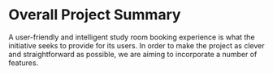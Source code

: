 #  Overall Project Summary 
A user-friendly and intelligent study room booking experience is what the initiative seeks to provide for its users. In order to make the project as clever and straightforward as possible, we are aiming to incorporate a number of features.
